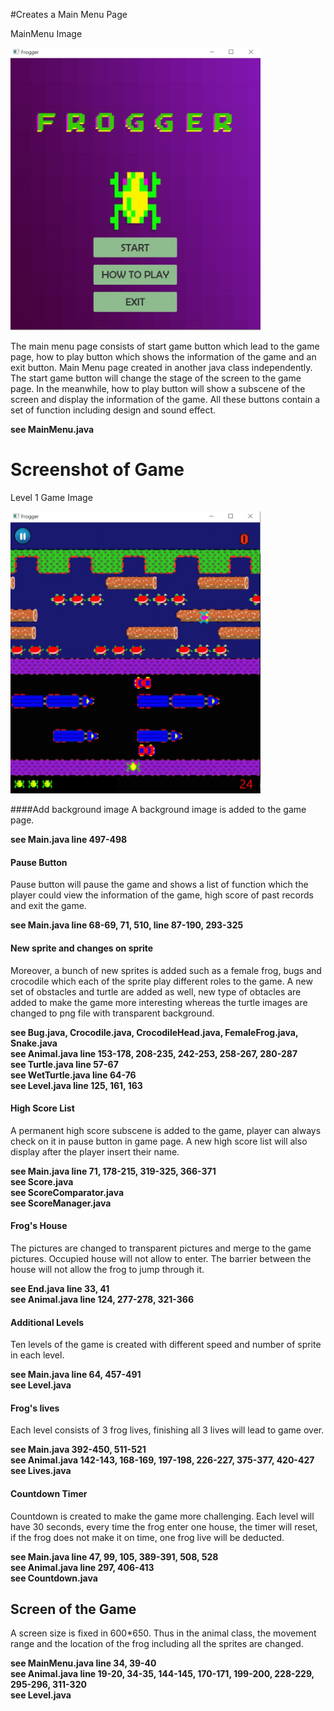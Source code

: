 #Creates a Main Menu Page

MainMenu Image

<img src="https://raw.githubusercontent.com/sayjl12/COMP2042_CW_sayjl12/main/Images/MainMenu.jpg" alt="drawing" width="400"/>

The main menu page consists of start game button which lead to the game page, how to play button which shows the information of the game and an exit button. Main Menu page created in another java class independently. The start game button will change the stage of the screen to the game page. In the meanwhile, how to play button will show a subscene of the screen and display the information of the game. All these buttons contain a set of function including design and sound effect.  

**see MainMenu.java**

# Screenshot of Game
Level 1 Game Image

<img src="https://raw.githubusercontent.com/sayjl12/COMP2042_CW_sayjl12/main/Images/GamePage.jpg" alt="drawing" width="400"/> 

####Add background image
A background image is added to the game page. 

**see Main.java line 497-498**
#### Pause Button
Pause button will pause the game and shows a list of function which the player could view the information of the game, high score of past records and exit the game. 

**see Main.java line 68-69, 71, 510, line 87-190, 293-325**
#### New sprite and changes on sprite
Moreover, a bunch of new sprites is added such as a female frog, bugs and crocodile which each of the sprite play different roles to the game. A new set of obstacles and turtle are added as well, new type of obtacles are added to make the game more interesting whereas the turtle images are changed to png file with transparent background.

**see Bug.java, Crocodile.java, CrocodileHead.java, FemaleFrog.java, Snake.java**<br>
**see Animal.java line 153-178, 208-235, 242-253, 258-267, 280-287**<br>
**see Turtle.java line 57-67**<br>
**see WetTurtle.java line 64-76**<br>
**see Level.java line 125, 161, 163**<br>
#### High Score List
A permanent high score subscene is added to the game, player can always check on it in pause button in game page. A new high score list will also display after the player insert their name.

**see Main.java line 71, 178-215, 319-325, 366-371**<br>
**see Score.java**<br>
**see ScoreComparator.java**<br>
**see ScoreManager.java**<br>
#### Frog's House
The pictures are changed to transparent pictures and merge to the game pictures. Occupied house will not allow to enter. The barrier between the house will not allow the frog to jump through it.

**see End.java line 33, 41**<br>
**see Animal.java line 124, 277-278, 321-366**
#### Additional Levels
Ten levels of the game is created with different speed and number of sprite in each level.

**see Main.java line 64, 457-491**<br>
**see Level.java**<br>
#### Frog's lives
Each level consists of 3 frog lives, finishing all 3 lives will lead to game over.

**see Main.java 392-450, 511-521**<br>
**see Animal.java 142-143, 168-169, 197-198, 226-227, 375-377, 420-427**<br>
**see Lives.java**<br>
#### Countdown Timer
Countdown is created to make the game more challenging. Each level will have 30 seconds, every time the frog enter one house, the timer will reset, if the frog does not make it on time, one frog live will be deducted.

**see Main.java line 47, 99, 105, 389-391, 508, 528**<br>
**see Animal.java line 297, 406-413**<br>
**see Countdown.java**<br>
## Screen of the Game
A screen size is fixed in 600*650. Thus in the animal class, the movement range and the location of the frog including all the sprites are changed.

**see MainMenu.java line 34, 39-40**<br>
**see Animal.java line 19-20, 34-35, 144-145, 170-171, 199-200, 228-229, 295-296, 311-320**<br>
**see Level.java**<br>

